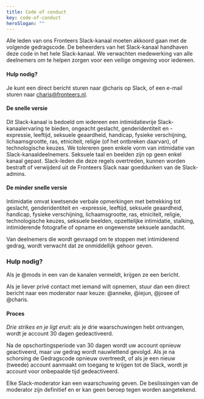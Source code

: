 ```yaml
---
title: Code of conduct
key: code-of-conduct
heroSlogan: ""
---
```

Alle leden van ons Fronteers Slack-kanaal moeten akkoord gaan met de volgende gedragscode. De beheerders van het Slack-kanaal handhaven deze code in het hele Slack-kanaal. We verwachten medewerking van alle deelnemers om te helpen zorgen voor een veilige omgeving voor iedereen.

#### Hulp nodig?

Je kunt een direct bericht sturen naar @charis op Slack, of een e-mail sturen naar charis@fronteers.nl.

#### De snelle versie

Dit Slack-kanaal is bedoeld om iedereen een intimidatievrije Slack-kanaalervaring te bieden, ongeacht geslacht, genderidentiteit en -expressie, leeftijd, seksuele geaardheid, handicap, fysieke verschijning, lichaamsgrootte, ras, etniciteit, religie (of het ontbreken daarvan), of technologische keuzes. We tolereren geen enkele vorm van intimidatie van Slack-kanaaldeelnemers. Seksuele taal en beelden zijn op geen enkel kanaal gepast. Slack-leden die deze regels overtreden, kunnen worden bestraft of verwijderd uit de Fronteers Slack naar goeddunken van de Slack-admins.

#### De minder snelle versie

Intimidatie omvat kwetsende verbale opmerkingen met betrekking tot geslacht, genderidentiteit en -expressie, leeftijd, seksuele geaardheid, handicap, fysieke verschijning, lichaamsgrootte, ras, etniciteit, religie, technologische keuzes, seksuele beelden, opzettelijke intimidatie, stalking, intimiderende fotografie of opname en ongewenste seksuele aandacht.

Van deelnemers die wordt gevraagd om te stoppen met intimiderend gedrag, wordt verwacht dat ze onmiddellijk gehoor geven.

### Hulp nodig?

Als je @mods in een van de kanalen vermeldt, krijgen ze een bericht.

Als je liever privé contact met iemand wilt opnemen, stuur dan een direct bericht naar een moderator naar keuze: @anneke, @iejun, @josee of @charis.

#### Proces

*Drie strikes en je ligt eruit:* als je drie waarschuwingen hebt ontvangen, wordt je account 30 dagen gedeactiveerd.

Na de opschortingsperiode van 30 dagen wordt uw account opnieuw geactiveerd, maar uw gedrag wordt nauwlettend gevolgd. Als je na schorsing de Gedragscode opnieuw overtreedt, of als je een nieuw (tweede) account aanmaakt om toegang te krijgen tot de Slack, wordt je account voor onbepaalde tijd gedeactiveerd.

Elke Slack-moderator kan een waarschuwing geven. De beslissingen van de moderator zijn definitief en er kan geen beroep tegen worden aangetekend.

